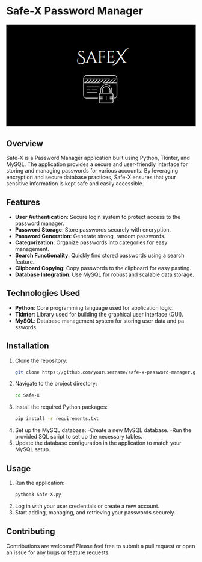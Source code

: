 # Safe-X Password Manager

![Safe-X Logo](logo.png) 

## Overview
Safe-X is a Password Manager application built using Python, Tkinter, and MySQL. The application provides a secure and user-friendly interface for storing and managing passwords for various accounts. By leveraging encryption and secure database practices, Safe-X ensures that your sensitive information is kept safe and easily accessible.

## Features
- **User Authentication**: Secure login system to protect access to the password manager.
- **Password Storage**: Store passwords securely with encryption.
- **Password Generation**: Generate strong, random passwords.
- **Categorization**: Organize passwords into categories for easy management.
- **Search Functionality**: Quickly find stored passwords using a search feature.
- **Clipboard Copying**: Copy passwords to the clipboard for easy pasting.
- **Database Integration**: Use MySQL for robust and scalable data storage.

## Technologies Used
- **Python**: Core programming language used for application logic.
- **Tkinter**: Library used for building the graphical user interface (GUI).
- **MySQL**: Database management system for storing user data and pa sswords.

## Installation
1. Clone the repository:
   ```bash
   git clone https://github.com/yourusername/safe-x-password-manager.git
2. Navigate to the project directory:
   ```bash
   cd Safe-X
3. Install the required Python packages:
   ```bash
   pip install -r requirements.txt
4. Set up the MySQL database:
   -Create a new MySQL database.
   -Run the provided SQL script to set up the necessary tables.
5. Update the database configuration in the application to match your MySQL setup.

## Usage
1. Run the application:
   ```bash
   python3 Safe-X.py
2. Log in with your user credentials or create a new account.
3. Start adding, managing, and retrieving your passwords securely.

## Contributing
Contributions are welcome! Please feel free to submit a pull request or open an issue for any bugs or feature requests.

